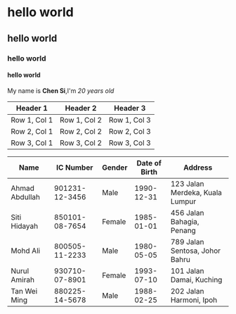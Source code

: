 # hello world
## hello world
### hello world
#### hello world

My name is **Chen Si**,I'm *20 years old*

| Header 1 | Header 2 | Header 3 |
|----------|----------|----------|
| Row 1, Col 1 | Row 1, Col 2 | Row 1, Col 3 |
| Row 2, Col 1 | Row 2, Col 2 | Row 2, Col 3 |
| Row 3, Col 1 | Row 3, Col 2 | Row 3, Col 3 |

| Name             | IC Number      | Gender | Date of Birth | Address                      |
|------------------|----------------|--------|---------------|------------------------------|
| Ahmad Abdullah   | 901231-12-3456 | Male   | 1990-12-31    | 123 Jalan Merdeka, Kuala Lumpur |
| Siti Hidayah     | 850101-08-7654 | Female | 1985-01-01    | 456 Jalan Bahagia, Penang    |
| Mohd Ali         | 800505-11-2233 | Male   | 1980-05-05    | 789 Jalan Sentosa, Johor Bahru |
| Nurul Amirah     | 930710-07-8901 | Female | 1993-07-10    | 101 Jalan Damai, Kuching     |
| Tan Wei Ming     | 880225-14-5678 | Male   | 1988-02-25    | 202 Jalan Harmoni, Ipoh     |

